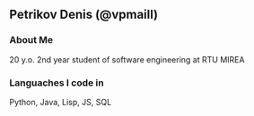 ## Petrikov Denis (@vpmaill)

### About Me
20 y.o. 2nd year student of software engineering at RTU MIREA

### Languaches I code in
Python, Java, Lisp, JS, SQL
<!--
**vpmaill/vpmaill** is a ✨ _special_ ✨ repository because its `README.md` (this file) appears on your GitHub profile.

Here are some ideas to get you started:

- 🔭 I’m currently working on ...
- 🌱 I’m currently learning ...
- 👯 I’m looking to collaborate on ...
- 🤔 I’m looking for help with ...
- 💬 Ask me about ...
- 📫 How to reach me: ...
- 😄 Pronouns: ...
- ⚡ Fun fact: ...
-->
